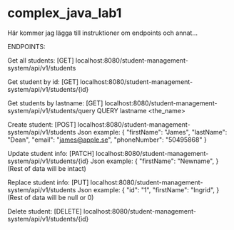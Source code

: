 # complex_java_lab1
Här kommer jag lägga till instruktioner om endpoints och annat...

ENDPOINTS:

Get all students: [GET] localhost:8080/student-management-system/api/v1/students

Get student by id: [GET] localhost:8080/student-management-system/api/v1/students/{id}

Get students by lastname: [GET] localhost:8080/student-management-system/api/v1/students/query
QUERY lastname <the_name>

Create student: [POST] localhost:8080/student-management-system/api/v1/students
Json example:
{
"firstName": "James",
"lastName": "Dean",
"email": "james@apple.se",
"phoneNumber": "50495868"
}

Update student info: [PATCH] localhost:8080/student-management-system/api/v1/students/{id}
Json example:
{
"firstName": "Newname",
}
(Rest of data will be intact)

Replace student info: [PUT] localhost:8080/student-management-system/api/v1/students
Json example:
{
"id": "1",
"firstName": "Ingrid",
}
(Rest of data will be null or 0)

Delete student: [DELETE] localhost:8080/student-management-system/api/v1/students/{id}